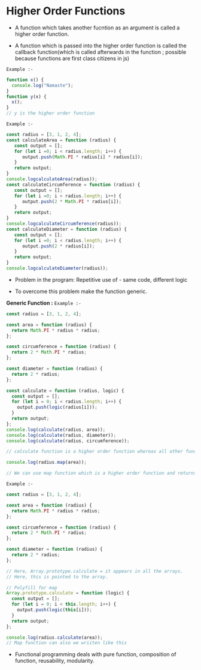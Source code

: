 <h1>Higher Order Functions</h1>
<p>

- A function which takes another fucntion as an argument is called a higher order function.

- A function which is passed into the higher order function is called the callback function(which is called afterwards in the function ; possible because functions are first class citizens in js)

<code>Example :-</code>

```javascript
function x() {
  console.log("Namaste");
}
function y(x) {
  x();
}
// y is the higher order function
```

<code>Example :-</code>

```javascript
const radius = [3, 1, 2, 4];
const calculateArea = function (radius) {
   const output = [];
   for (let i =0; i < radius.length; i++) {
      output.push(Math.PI * radius[i] * radius[i]);
   }
   return output;
}
console.logcalculateArea(radius));
const calculateCircumference = function (radius) {
   const output = [];
   for (let i =0; i < radius.length; i++) {
      output.push(2 * Math.PI * radius[i]);
   }
   return output;
}
console.logcalculateCircumference(radius));
const calculateDiameter = function (radius) {
   const output = [];
   for (let i =0; i < radius.length; i++) {
      output.push(2 * radius[i]);
   }
   return output;
}
console.logcalculateDiameter(radius));
```

- Problem in the program: Repetitive use of - same code, different logic

- To overcome this problem make the function generic.

<b>Generic Function :</b>
<code>Example :-</code>

```javascript
const radius = [3, 1, 2, 4];

const area = function (radius) {
  return Math.PI * radius * radius;
};

const circumference = function (radius) {
  return 2 * Math.PI * radius;
};

const diameter = function (radius) {
  return 2 * radius;
};

const calculate = function (radius, logic) {
  const output = [];
  for (let i = 0; i < radius.length; i++) {
    output.push(logic(radius[i]));
  }
  return output;
};
console.log(calculate(radius, area));
console.log(calculate(radius, diameter));
console.log(calculate(radius, circumference));

// calculate function is a higher order function whereas all other functions like area, circumference, diameter are callback function.

console.log(radius.map(area));

// We can use map function which is a higher order function and returns an array as an output. So we can pass the callback function to it as an parameter.
```

<code>Example :-</code>

```javascript
const radius = [3, 1, 2, 4];

const area = function (radius) {
  return Math.PI * radius * radius;
};

const circumference = function (radius) {
  return 2 * Math.PI * radius;
};

const diameter = function (radius) {
  return 2 * radius;
};

// Here, Array.prototype.calculate = it appears in all the arrays.
// Here, this is pointed to the array.

// Polyfill for map
Array.prototype.calculate = function (logic) {
  const output = [];
  for (let i = 0; i < this.length; i++) {
    output.push(logic(this[i]));
  }
  return output;
};

console.log(radius.calculate(area));
// Map function can also we wriiten like this
```

- Functional programming deals with pure function, composition of function, reusability, modularity.
</p>
